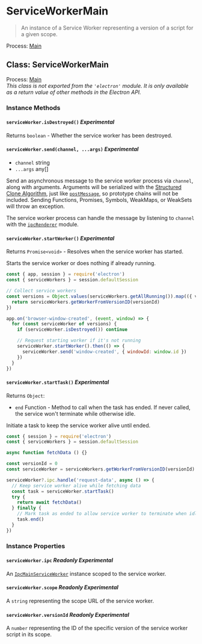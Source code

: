 # ServiceWorkerMain

> An instance of a Service Worker representing a version of a script for a given scope.

Process: [Main](../glossary.md#main-process)

## Class: ServiceWorkerMain

Process: [Main](../glossary.md#main-process)<br />
_This class is not exported from the `'electron'` module. It is only available as a return value of other methods in the Electron API._

### Instance Methods

#### `serviceWorker.isDestroyed()` _Experimental_

Returns `boolean` - Whether the service worker has been destroyed.

#### `serviceWorker.send(channel, ...args)` _Experimental_

- `channel` string
- `...args` any[]

Send an asynchronous message to the service worker process via `channel`, along with
arguments. Arguments will be serialized with the [Structured Clone Algorithm][SCA],
just like [`postMessage`][], so prototype chains will not be included.
Sending Functions, Promises, Symbols, WeakMaps, or WeakSets will throw an exception.

The service worker process can handle the message by listening to `channel` with the
[`ipcRenderer`](ipc-renderer.md) module.

#### `serviceWorker.startWorker()` _Experimental_

Returns `Promise<void>` - Resolves when the service worker has started.

Starts the service worker or does nothing if already running.

```js
const { app, session } = require('electron')
const { serviceWorkers } = session.defaultSession

// Collect service workers
const versions = Object.values(serviceWorkers.getAllRunning()).map(({ versionId }) => {
  return serviceWorkers.getWorkerFromVersionID(versionId)
})

app.on('browser-window-created', (event, window) => {
  for (const serviceWorker of versions) {
    if (serviceWorker.isDestroyed()) continue

    // Request starting worker if it's not running
    serviceWorker.startWorker().then(() => {
      serviceWorker.send('window-created', { windowId: window.id })
    })
  }
})
```

#### `serviceWorker.startTask()` _Experimental_

Returns `Object`:

- `end` Function - Method to call when the task has ended. If never called, the service won't terminate while otherwise idle.

Initiate a task to keep the service worker alive until ended.

```js
const { session } = require('electron')
const { serviceWorkers } = session.defaultSession

async function fetchData () {}

const versionId = 0
const serviceWorker = serviceWorkers.getWorkerFromVersionID(versionId)

serviceWorker?.ipc.handle('request-data', async () => {
  // Keep service worker alive while fetching data
  const task = serviceWorker.startTask()
  try {
    return await fetchData()
  } finally {
    // Mark task as ended to allow service worker to terminate when idle.
    task.end()
  }
})
```

### Instance Properties

#### `serviceWorker.ipc` _Readonly_ _Experimental_

An [`IpcMainServiceWorker`](ipc-main-service-worker.md) instance scoped to the service worker.

#### `serviceWorker.scope` _Readonly_ _Experimental_

A `string` representing the scope URL of the service worker.

#### `serviceWorker.versionId` _Readonly_ _Experimental_

A `number` representing the ID of the specific version of the service worker script in its scope.

[SCA]: https://developer.mozilla.org/en-US/docs/Web/API/Web_Workers_API/Structured_clone_algorithm
[`postMessage`]: https://developer.mozilla.org/en-US/docs/Web/API/Window/postMessage
